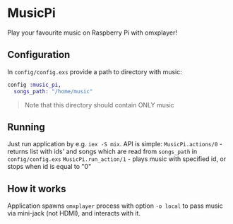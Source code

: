 # MusicPi

Play your favourite music on Raspberry Pi with omxplayer!

## Configuration

In `config/config.exs` provide a path to directory with music:
```elixir
config :music_pi,
  songs_path: "/home/music"
```
> Note that this directory should contain ONLY music

## Running

Just run application by e.g. `iex -S mix`.
API is simple:
`MusicPi.actions/0` - returns list with ids' and songs which are read from
`songs_path` in `config/config.exs`
`MusicPi.run_action/1` - plays music with specified id, or stops when id is
equal to "0"

## How it works

Application spawns `omxplayer` process with option `-o local` to pass music
via mini-jack (not HDMI), and interacts with it.
